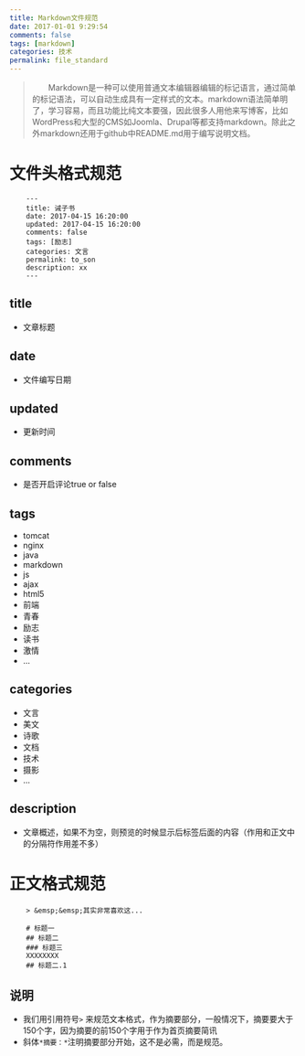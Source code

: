 ```yaml
---
title: Markdown文件规范
date: 2017-01-01 9:29:54
comments: false
tags: [markdown]
categories: 技术
permalink: file_standard
---
```

> &emsp;&emsp;Markdown是一种可以使用普通文本编辑器编辑的标记语言，通过简单的标记语法，可以自动生成具有一定样式的文本。markdown语法简单明了，学习容易，而且功能比纯文本要强，因此很多人用他来写博客，比如WordPress和大型的CMS如Joomla、Drupal等都支持markdown。除此之外markdown还用于github中README.md用于编写说明文档。

# 文件头格式规范
``` stylus
    ---
    title: 诫子书
    date: 2017-04-15 16:20:00
    updated: 2017-04-15 16:20:00
    comments: false
    tags: [励志]
    categories: 文言
    permalink: to_son
    description: xx
    ---
```
## title
 - 文章标题

## date
 - 文件编写日期
 
## updated
 - 更新时间

## comments
 - 是否开启评论true or false 

## tags
 - tomcat
 - nginx
 - java
 - markdown
 - js
 - ajax
 - html5
 - 前端
 - 青春
 - 励志
 - 读书
 - 激情
 - ...

## categories
 - 文言
 - 美文
 - 诗歌
 - 文档
 - 技术
 - 摄影
 - ...
## description
 - 文章概述，如果不为空，则预览的时候显示后标签后面的内容（作用和正文中的分隔符作用差不多）

# 正文格式规范
```
    > &emsp;&emsp;其实非常喜欢这...
    
    # 标题一
    ## 标题二
    ### 标题三    
    XXXXXXXX
    ## 标题二.1
```

## 说明
 - 我们用引用符号`>` 来规范文本格式，作为摘要部分，一般情况下，摘要要大于150个字，因为摘要的前150个字用于作为首页摘要简讯
 - 斜体`*摘要：*`注明摘要部分开始，这不是必需，而是规范。